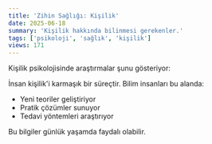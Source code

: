 ```yaml
---
title: 'Zihin Sağlığı: Kişilik'
date: 2025-06-18
summary: 'Kişilik hakkında bilinmesi gerekenler.'
tags: ['psikoloji', 'sağlık', 'kişilik']
views: 171
---
```


Kişilik psikolojisinde araştırmalar şunu gösteriyor:

İnsan kişilik'i karmaşık bir süreçtir. Bilim insanları bu alanda:
- Yeni teoriler geliştiriyor
- Pratik çözümler sunuyor
- Tedavi yöntemleri araştırıyor

Bu bilgiler günlük yaşamda faydalı olabilir.